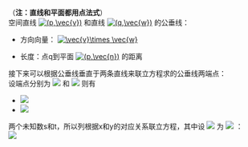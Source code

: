 （**注：直线和平面都用点法式**）  
空间直线
<a href="http://www.codecogs.com/eqnedit.php?latex=(p,\vec{v})" target="_blank"><img src="http://latex.codecogs.com/png.latex?(p,\vec{v})" title="(p,\vec{v})" /></a>
和直线
<a href="http://www.codecogs.com/eqnedit.php?latex=(q,\vec{w})" target="_blank"><img src="http://latex.codecogs.com/png.latex?(q,\vec{w})" title="(q,\vec{w})" /></a>
的公垂线：  
 * 方向向量：
 <a href="http://www.codecogs.com/eqnedit.php?latex=\vec{v}\times&space;\vec{w}" target="_blank"><img src="http://latex.codecogs.com/png.latex?\vec{v}\times&space;\vec{w}" title="\vec{v}\times \vec{w}" /></a>
 
 * 长度：点q到平面
 <a href="http://www.codecogs.com/eqnedit.php?latex=(p,\vec{n})" target="_blank"><img src="http://latex.codecogs.com/png.latex?(p,\vec{n})" title="(p,\vec{n})" /></a>
 的距离  
 
 接下来可以根据公垂线垂直于两条直线来联立方程求的公垂线两端点：  
 设端点分别为 
 <img src="http://chart.apis.google.com/chart?cht=tx&chl=p%2B%20%5Cvec%7Bv%7D%20t%20"> 
 和 
 <img src="http://chart.apis.google.com/chart?cht=tx&chl=q%2B%20%5Cvec%7Bw%7D%20s%20"> 
 则有  
 * <img src="http://chart.apis.google.com/chart?cht=tx&chl=p%2B%20%5Cvec%7Bv%7Dt%20-%20(%20q%2B%20%5Cvec%7Bw%7D%20s)%3D%5Cvec%7Bn%7D">  
 * <img src="http://chart.apis.google.com/chart?cht=tx&chl=%5Cvec%7Bv%7Dt%20-%20%20%5Cvec%7Bw%7D%20s%3D%5Cvec%7Bn%7D-%20%5Cvec%7Bpq%7D%20">  
两个未知数s和t，所以列根据x和y的对应关系联立方程，其中设
<img src="http://chart.apis.google.com/chart?cht=tx&chl=%5Cvec%7Bn%7D-%20%5Cvec%7Bpq%7D%20%20">
为
<img src="http://chart.apis.google.com/chart?cht=tx&chl=(%20x_%7B0%7D%20%2C%20y_%7B0%7D%20)">
：  
<img src="http://chart.apis.google.com/chart?cht=tx&chl=%5Cbegin%7Bcases%7D%20x_%7B%20%5Cvec%7Bv%7D%20%7Dt-%20x_%7B%20%5Cvec%7Bw%7D%20%7Ds%3D%20x_%7B0%7D%20%20%20%0A%20%5C%5C%20y_%7B%20%5Cvec%7Bv%7D%20%7Dt-%20y_%7B%20%5Cvec%7Bw%7D%20%7Ds%3D%20y_%7B0%7D%20%20%20%20%5Cend%7Bcases%7D%20">
